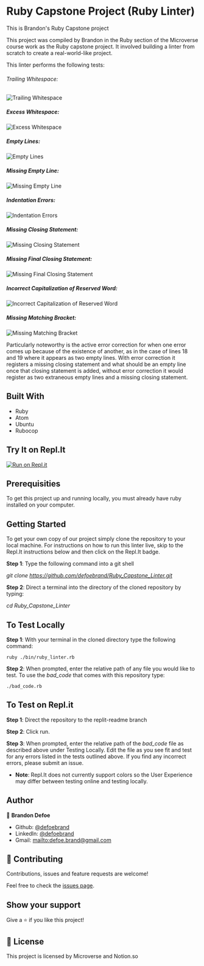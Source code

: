 # Ruby Capstone Project (Ruby Linter)

This is Brandon's Ruby Capstone project

This project was compiled by Brandon in the Ruby section of the Microverse course work as the Ruby capstone project. It involved building a linter from scratch to create a real-world-like project.

This linter performs the following tests:

###### Trailing Whitespace:

![Trailing Whitespace](imgs/trailing_space.png)

##### Excess Whitespace:

![Excess Whitespace](imgs/excess_space.png)

##### Empty Lines:

![Empty Lines](imgs/extra_lines.png)

##### Missing Empty Line:

![Missing Empty Line](imgs/missing_line.png)

##### Indentation Errors:

![Indentation Errors](imgs/indentations.png)

##### Missing Closing Statement:

![Missing Closing Statement](imgs/missing_end.png)

##### Missing Final Closing Statement:

![Missing Final Closing Statement](imgs/final_closing_statement.png)

##### Incorrect Capitalization of Reserved Word:

![Incorrect Capitalization of Reserved Word](imgs/capitalization.png)

##### Missing Matching Bracket:

![Missing Matching Bracket](imgs/matching_brackets.png)

Particularly noteworthy is the active error correction for when one error comes up because of the existence of another, as in the case of lines 18 and 19 where it appears as two empty lines. With error correction it registers a missing closing statement and what should be an empty line once that closing statement is added, without error correction it would register as two extraneous empty lines and a missing closing statement.

## Built With

-   Ruby
-   Atom
-   Ubuntu
-   Rubocop

## Try It on Repl.It

[![Run on Repl.it](https://repl.it/badge/github/defoebrand/Ruby_Capstone_Linter)](https://repl.it/github/defoebrand/Ruby_Capstone_Linter)

## Prerequisities

To get this project up and running locally, you must already have ruby installed on your computer.

## Getting Started

To get your own copy of our project simply clone the repository to your local machine. For instructions on how to run this linter live, skip to the Repl.It instructions below and then click on the Repl.It badge.

**Step 1**: Type the following command into a git shell

_git clone <https://github.com/defoebrand/Ruby_Capstone_Linter.git>_

**Step 2**: Direct a terminal into the directory of the cloned repository by typing:

_cd Ruby_Capstone_Linter_

## To Test Locally

**Step 1**: With your terminal in the cloned directory type the following command:

<code>ruby ./bin/ruby_linter.rb</code>

**Step 2**: When prompted, enter the relative path of any file you would like to test. To use the _bad_code_ that comes with this repository type:

<code>./bad_code.rb</code>

## To Test on Repl.it

**Step 1**: Direct the repository to the replit-readme branch

**Step 2**: Click run.

**Step 3**: When prompted, enter the relative path of the _bad_code_ file as described above under Testing Locally. Edit the file as you see fit and test for any errors listed in the tests outlined above. If you find any incorrect errors, please submit an issue.

-   **Note**: Repl.It does not currently support colors so the User Experience may differ between testing online and testing locally.

## Author

👤 **Brandon Defoe**

-   Github: [@defoebrand](https://github.com/defoebrand)
-   LinkedIn: [@defoebrand](https://www.linkedin.com/in/defoebrand/)
-   Gmail: <mailto:defoe.brand@gmail.com>

## 🤝 Contributing

Contributions, issues and feature requests are welcome!

Feel free to check the [issues page](issues/).

## Show your support

Give a ⭐️ if you like this project!

## 📝 License

This project is licensed by Microverse and Notion.so
